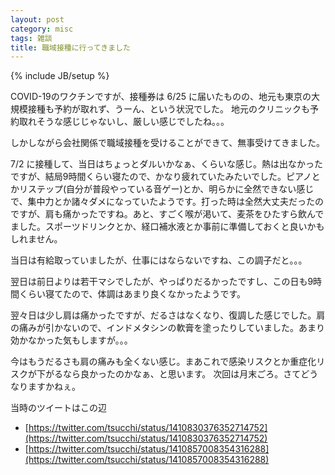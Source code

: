 ```yaml
---
layout: post
category: misc
tags: 雑談
title: 職域接種に行ってきました
---
```

{% include JB/setup %}

COVID-19のワクチンですが、接種券は 6/25 に届いたものの、地元も東京の大規模接種も予約が取れず、うーん、という状況でした。
地元のクリニックも予約取れそうな感じじゃないし、厳しい感じでしたね。。。

しかしながら会社関係で職域接種を受けることができて、無事受けてきました。

7/2 に接種して、当日はちょっとダルいかなぁ、くらいな感じ。熱は出なかったですが、結局9時間くらい寝たので、かなり疲れていたみたいでした。ピアノとかリステップ(自分が普段やっている音ゲー)とか、明らかに全然できない感じで、集中力とか諸々ダメになっていたようです。打った時は全然大丈夫だったのですが、肩も痛かったですね。あと、すごく喉が渇いて、麦茶をひたすら飲んでました。スポーツドリンクとか、経口補水液とか事前に準備しておくと良いかもしれません。

当日は有給取っていましたが、仕事にはならないですね、この調子だと。。。

翌日は前日よりは若干マシでしたが、やっぱりだるかったですし、この日も9時間くらい寝てたので、体調はあまり良くなかったようです。

翌々日は少し肩は痛かったですが、だるさはなくなり、復調した感じでした。肩の痛みが引かないので、インドメタシンの軟膏を塗ったりしていました。あまり効かなかった気もしますが。。。

今はもうだるさも肩の痛みも全くない感じ。まあこれで感染リスクとか重症化リスクが下がるなら良かったのかなぁ、と思います。
次回は月末ごろ。さてどうなりますかねぇ。

当時のツイートはこの辺

+ [https://twitter.com/tsucchi/status/1410830376352714752](https://twitter.com/tsucchi/status/1410830376352714752)
+ [https://twitter.com/tsucchi/status/1410857008354316288](https://twitter.com/tsucchi/status/1410857008354316288)